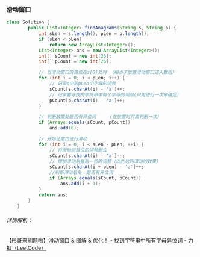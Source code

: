 ### 滑动窗口

```java
class Solution {
        public List<Integer> findAnagrams(String s, String p) {
            int sLen = s.length(), pLen = p.length();
            if (sLen < pLen)
                return new ArrayList<Integer>();
            List<Integer> ans = new ArrayList<Integer>();
            int[] sCount = new int[26];
            int[] pCount = new int[26];

            // 当滑动窗口的首位在s[0]处时 （相当于放置滑动窗口进入数组）
            for (int i = 0; i < pLen; i++) {
                // 记录s中前pLen个字母的词频
                sCount[s.charAt(i) - 'a']++;
                // 记录要寻找的字符串中每个字母的词频(只用进行一次来确定)
                pCount[p.charAt(i) - 'a']++;
            }

            // 判断放置处是否有异位词     (在放置时只需判断一次)
            if (Arrays.equals(sCount, pCount))
                ans.add(0);

            // 开始让窗口进行滑动
            for (int i = 0; i < sLen - pLen; ++i) {
                // 将滑动前首位的词频删去
                sCount[s.charAt(i) - 'a']--;
                // 增加滑动后最后一位的词频（以此达到滑动的效果）
                sCount[s.charAt(i + pLen) - 'a']++;
                //判断滑动后处，是否有异位词
                if (Arrays.equals(sCount, pCount))
                    ans.add(i + 1);
            }
            return ans;
        }
    }
```



###### 详情解析：

[【彤哥来刷题啦】滑动窗口 & 图解 & 优化！ - 找到字符串中所有字母异位词 - 力扣（LeetCode）](https://leetcode.cn/problems/find-all-anagrams-in-a-string/solution/tong-ge-lai-shua-ti-la-hua-dong-chuang-k-xgkv/)